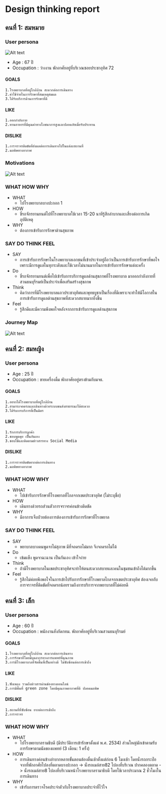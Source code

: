 # Design thinking report
## คนที่ 1: สมหมาย 
###  User persona
![Alt text](https://github.com/siravijbb/INT100-G1-05/blob/30de2a583a88e77e286399efcbf26d7a28cc7ef8/images/personal-1/profile-1.png)
* Age : 67 ปี
* Occupation : ว่างงาน พักอาศัยอยู่ที่บริเวณซอยประชาอุทิศ 72
#### GOALS
    1.โรงพยาบาลที่อยู่ใกล้บ้าน สะดวกต่อการเดินทาง
    2.ค่าใช้จ่ายในการรักษาที่สมเหตุสมผล
    3.ได้รับบริการด้านการรักษาที่ดี
#### LIKE
    1.ออกกำลังกาย 
    2.ทานอาหารที่มีคุณค่าทางโภชนาการสูงและปลอดภัยเมื่อรับประทาน
#### DISLIKE
    1.การจราจรติดขัดที่ส่งผลต่อการเดินทางไปในแต่ละสถานที่
    2.มลพิษทางอากาศ
### Motivations
![Alt text](https://github.com/siravijbb/INT100-G1-05/blob/30de2a583a88e77e286399efcbf26d7a28cc7ef8/images/personal-1/Motivations-สมหมาย.png)
### WHAT HOW WHY
* WHAT
  * ไปโรงพยาบาลบางปะกอก 1
* HOW
  * ขี่รถจักรยานยนต์ไปที่โรงพยาบาลใช้เวลา 15-20 นาทีรู้สึกลำบากและเสี่ยงต่อการเกิดอุบัติเหตุ
* WHY
  * ต้องการเข้ารับการรักษาด้านสุขภาพ
 
### SAY DO THINK FEEL
* SAY
  * การเข้ารับการรักษาในโรงพยาบาลเอกชนที่เข้าประจำอยู่ถือว่าเป็นการเข้ารับการรักษาที่พอใจเพราะมีการดูแลในทุกระดับและใช้เวลาไม่นานมากในการเข้ารับการรักษาแต่ละครั้ง
* Do
  * ขี่รถจักรยานยนต์เพื่อไปเข้ารับการบริการดูแลด้านสุขภาพที่โรงพยาบาล มาออกกำลังกายที่สวนธนบุรีรมย์เป็นประจำเพื่อเสริมสร้างสุขภาพ
* Think
  * คิดว่าการที่มีโรงพยาบาลแถวประชาอุทิศและพุทธบูชาเป็นเรื่องที่ดีเพราะจะทำให้มีโอกาสในการเข้ารับการดูแลด้านสุขภาพที่สะดวกสบายมากยิ่งขึ้น
* Feel
  * รู้สึกดีและมีความพึงพอใจหลังจากการเข้ารับการดูแลด้านสุขภาพ
### Journey Map
![Alt text](https://github.com/siravijbb/INT100-G1-05/blob/30de2a583a88e77e286399efcbf26d7a28cc7ef8/images/personal-1/Journey-Map-1.png)
   
## คนที่ 2: สมหญิง 
###  User persona
* Age : 25 ปี
* Occupation : ขายเครื่องดื่ม พักอาศัยอยู่ตรงข้ามกับมจธ.
#### GOALS
    1.อยากได้โรงพยาบาลที่อยู่ใกล้บ้าน
    2.สามารถจอดรถและเดินทางด้วยระบบขนส่งสาธารณะได้สะดวก
    3.ได้รับการบริการที่เป็นมิตร
#### LIKE
    1.รักการบริการลูกค้า
    2.ชอบพูดคุย เป็นกันเอง
    3.ชอบใช้และติดตามข่าวสารทาง Social Media
#### DISLIKE
    1.การจราจรติดขัดยากต่อการเดินทาง
    2.มลพิษทางอากาศ

### WHAT HOW WHY
* WHAT
  * ไปเข้ารับการรักษาที่โรงพยาลที่ไกลจากเขตประชาอุทิศ (ไม่ระบุชื่อ)
* HOW
  * เดินทางด้วยรถส่วนตัวการจราจรค่อนข้างติดขัด
* WHY
  * มีอาการเจ็บป่วยต้องการต้องการเข้ารับการรักษาที่โรงพยาล
 
### SAY DO THINK FEEL
* SAY
  * พยาบาลบางคนพูดจาไม่สุภาพ มีที่จอดรถไม่มาก จึงจอดรถไม่ได้
* Do
  * เข้มแข็ง พูดจาฉะฉาน เป็นกันเอง เข้าใจง่าย
* Think
  * ถ้ามีโรงพยาบาลในเขตประชาอุทิศจะทำให้ตนสะดวกสบายและคนในชุมชนเข้าถึงได้มากขึ้น
* Feel
  * รู้สึกไม่ค่อยพึงพอใจในการเข้าไปรับการรักษาที่โรงพยาลไกลจากเขตประชาอุทิศ ต้องเจอกับการจราจรที่ติดขัดที่จอดรถน้อยรวมถึงการบริการจากพยาบาลที่ไม่ค่อยดี

## คนที่ 3: เล็ก 
###  User persona
* Age : 60 ปี
* Occupation : พนักงานสังกัดกทม. พักอาศัยอยู่ที่บริเวณสวนธนบุรีรมย์
#### GOALS
    1.โรงพยาบาลที่อยู่ใกล้บ้าน สะดวกต่อการเดินทาง
    2.การรักษาที่โดยมีบุคลากรทางการแพทย์ที่คุณภาพ
    3.การมีโรงพยาบาลที่จัดพื้นที่เป็นอย่างดี ไม่ซับซ้อนต่อการเข้าถึง
#### LIKE
    1.ฟังเพลง รวมถึงข่าวสารผ่านช่องทางออนไลน์ 
    2.การมีพื้นที่ green zone โดยมีคุณภาพอากาศที่ดี ปลอดมลพิษ
#### DISLIKE
    1.สถานที่ที่ซับซ้อน ยากต่อการเข้าถึง
    2.การจราจร

### WHAT HOW WHY
* WHAT
  * ไปโรงพยาบาลรามธิบดี (มีประวัติการเข้ารักษาตั้งแต่ พ.ศ. 2534) ส่วนใหญ่มักเข้าตามรับการรักษาตามนัดของเเพทย์ (3 เดือน: 1 ครั้ง)
* HOW
  * การเดินทางค่อนข้างลำบากหลายขั้นตอนต้องตื่นเช้าตั้งแต่ก่อน 6 โมงเช้า โดยนั่งรถกระป๊อจากที่พักอาศัยไปลงที่ตลาดบางปะกอก -> นั่งรถเมล์สาย82 ไปลงที่บริเวณ ปากคลองตลาด -> นั่งรถเมล์สาย8 ไปลงที่บริเวณหน้าโรงพยาบาลรามาธิบดี โดยใช้เวลาประมาณ 2 ชั่วโมงในการเดินทาง
* WHY
  * เข้ารับการตรวจโรคประจำตัวกับโรงพยาบาลประจำที่ไว้ใจ
